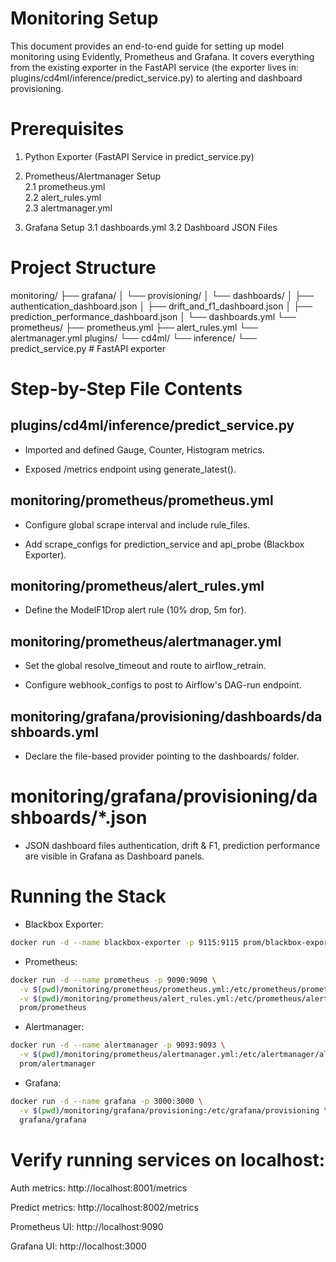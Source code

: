 # Monitoring Setup

This document provides an end-to-end guide for setting up model monitoring using Evidently, Prometheus and Grafana. 
It covers everything from the existing exporter in the FastAPI service (the exporter lives in: plugins/cd4ml/inference/predict_service.py) 
to alerting and dashboard provisioning.


# Prerequisites
1. Python Exporter (FastAPI Service in predict_service.py)

2. Prometheus/Alertmanager Setup  
  2.1 prometheus.yml  
  2.2 alert_rules.yml  
  2.3 alertmanager.yml  

3. Grafana Setup
    3.1 dashboards.yml
    3.2 Dashboard JSON Files

# Project Structure

monitoring/
├── grafana/
│   └── provisioning/
│       └── dashboards/
│           ├── authentication_dashboard.json
│           ├── drift_and_f1_dashboard.json
│           ├── prediction_performance_dashboard.json
│           └── dashboards.yml
└── prometheus/
    ├── prometheus.yml
    ├── alert_rules.yml
    └── alertmanager.yml
plugins/
└── cd4ml/
    └── inference/
        └── predict_service.py  # FastAPI exporter

# Step-by-Step File Contents

## plugins/cd4ml/inference/predict_service.py

- Imported and defined Gauge, Counter, Histogram metrics.

- Exposed /metrics endpoint using generate_latest().

## monitoring/prometheus/prometheus.yml

- Configure global scrape interval and include rule_files.

- Add scrape_configs for prediction_service and api_probe (Blackbox Exporter).

## monitoring/prometheus/alert_rules.yml

- Define the ModelF1Drop alert rule (10% drop, 5m for).

## monitoring/prometheus/alertmanager.yml

- Set the global resolve_timeout and route to airflow_retrain.

- Configure webhook_configs to post to Airflow's DAG-run endpoint.

## monitoring/grafana/provisioning/dashboards/dashboards.yml

- Declare the file-based provider pointing to the dashboards/ folder.

# monitoring/grafana/provisioning/dashboards/*.json

- JSON dashboard files authentication, drift & F1, prediction performance are visible in Grafana as Dashboard panels.



# Running the Stack

- Blackbox Exporter:

```bash
docker run -d --name blackbox-exporter -p 9115:9115 prom/blackbox-exporter
```

- Prometheus:

```bash
docker run -d --name prometheus -p 9090:9090 \
  -v $(pwd)/monitoring/prometheus/prometheus.yml:/etc/prometheus/prometheus.yml \
  -v $(pwd)/monitoring/prometheus/alert_rules.yml:/etc/prometheus/alert_rules.yml \
  prom/prometheus
```

- Alertmanager:

```bash
docker run -d --name alertmanager -p 9093:9093 \
  -v $(pwd)/monitoring/prometheus/alertmanager.yml:/etc/alertmanager/alertmanager.yml \
  prom/alertmanager
```

- Grafana:

```bash
docker run -d --name grafana -p 3000:3000 \
  -v $(pwd)/monitoring/grafana/provisioning:/etc/grafana/provisioning \
  grafana/grafana
```

# Verify running services on localhost:

Auth metrics: http://localhost:8001/metrics  

Predict metrics: http://localhost:8002/metrics  

Prometheus UI: http://localhost:9090

Grafana UI: http://localhost:3000